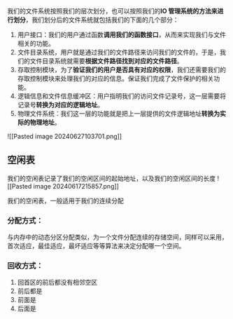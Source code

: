 我们的文件系统按照我们的层次划分，也可以按照我们的**IO 管理系统的方法来进行划分**，我们划分后的文件系统就包括我们的下面的几个部分：
1. 用户接口：我们的用户通过函数**调用我们的函数接口**，从而来实现我们与文件相关的功能。
2. 文件目录系统，用户就是通过我们的文件路径来访问我们的文件的，于是，我们的文件目录系统就需要**根据文件路径找到对应的文件路径**。
3. 存取控制模块，为了**验证我们的用户是否具有对应的权限**，我们还需要我们的存取控制模块来处理我们的对应的信息。保证我们完成了文件保护的相关功能。
4. 逻辑信息和文件信息缓冲区：用户指明我们的访问文件记录号，这一层需要将记录号**转换为对应的逻辑地址**。
5. 物理文件系统：我们这一层的功能就是把上一层提供的文件逻辑地址**转换为实际的物理地址**。

![[Pasted image 20240627103701.png]]

## 空闲表
我们的空闲表记录了我们的空闲区间的起始地址，以及我们的空闲区间的长度
![[Pasted image 20240617215857.png]]

我们的空闲表，一般适用于我们的连续分配
### 分配方式：
与内存中的动态分区分配类似，为一个文件分配连续的存储空间，同样可以采用，首次适应，最佳适应，最坏适应等等算法来决定分配哪一个空间。

### 回收方式：
1. 回首区的前后都没有相邻空区
2. 前后都是
3. 前面是
4. 后面是
